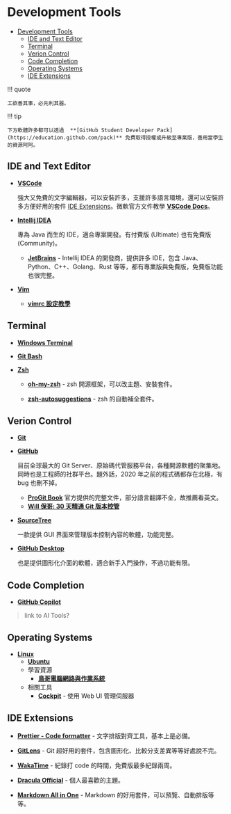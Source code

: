 # Development Tools

- [Development Tools](#development-tools)
  - [IDE and Text Editor](#ide-and-text-editor)
  - [Terminal](#terminal)
  - [Verion Control](#verion-control)
  - [Code Completion](#code-completion)
  - [Operating Systems](#operating-systems)
  - [IDE Extensions](#ide-extensions)

!!! quote

    工欲善其事，必先利其器。

!!! tip

    下方軟體許多都可以透過  **[GitHub Student Developer Pack](https://education.github.com/pack)** 免費取得授權或升級至專業版，善用當學生的資源阿阿。

## IDE and Text Editor

- [**VSCode**](https://code.visualstudio.com/)

  強大又免費的文字編輯器，可以安裝許多，支援許多語言環境，還可以安裝許多方便好用的套件 [IDE Extensions](#ide-extensions)。微軟官方文件教學 [**VSCode Docs**](https://code.visualstudio.com/docs)。

- [**Intellij IDEA**](https://www.jetbrains.com/idea/)

  專為 Java 而生的 IDE，適合專案開發。有付費版 (Ultimate) 也有免費版 (Community)。

  - [**JetBrains**](https://www.jetbrains.com/) - Intellij IDEA 的開發商，提供許多 IDE，包含 Java、Python、C++、Golang、Rust 等等，都有專業版與免費版，免費版功能也很完整。

- [**Vim**](https://www.vim.org/)
  - [**vimrc 設定教學**](https://wiki.csie.ncku.edu.tw/vim/vimrc)

## Terminal

- [**Windows Terminal**](https://www.microsoft.com/zh-tw/p/windows-terminal/9n0dx20hk701)
- [**Git Bash**](https://git-scm.com/downloads)
- [**Zsh**](https://www.zsh.org/)

  - [**oh-my-zsh**](https://ohmyz.sh/) - zsh 開源框架，可以改主題、安裝套件。

  - [**zsh-autosuggestions**](https://github.com/zsh-users/zsh-autosuggestions) - zsh 的自動補全套件。

## Verion Control

- [**Git**](https://gitforwindows.org/)

- [**GitHub**](https://github.com/)

  目前全球最大的 Git Server、原始碼代管服務平台，各種開源軟體的聚集地。同時也是工程師的社群平台。題外話，2020 年之前的程式碼都存在北極，有 bug 也刪不掉。

  - [**ProGit Book**](https://git-scm.com/book/en/v2) 官方提供的完整文件，部分語言翻譯不全，故推薦看英文。
  - [**Will 保哥: 30 天精通 Git 版本控管**](https://github.com/doggy8088/Learn-Git-in-30-days)

- [**SourceTree**](https://www.sourcetreeapp.com/)

  一款提供 GUI 界面來管理版本控制內容的軟體，功能完整。

- [**GitHub Desktop**](https://desktop.github.com/)

  也是提供圖形化介面的軟體，適合新手入門操作，不過功能有限。

## Code Completion

- [**GitHub Copilot**](https://github.com/features/copilot)

> link to AI Tools?

## Operating Systems

- [**Linux**](https://github.com/torvalds/linux)
  - [**Ubuntu**](https://ubuntu.com/download)
  - 學習資源
    - [**鳥哥電腦網路與作業系統**](https://dic.vbird.tw/operating_system/)
  - 相關工具
    - [**Cockpit**](https://cockpit-project.org/) - 使用 Web UI 管理伺服器

## IDE Extensions

- [**Prettier - Code formatter**](https://prettier.io/) - 文字排版對齊工具，基本上是必備。

- [**GitLens**](https://www.gitkraken.com/gitlens) - Git 超好用的套件，包含圖形化、比較分支差異等等好處說不完。

- [**WakaTime**](https://wakatime.com/) - 紀錄打 code 的時間，免費版最多紀錄兩周。

- [**Dracula Official**](https://marketplace.visualstudio.com/items?itemName=dracula-theme.theme-dracula) - 個人最喜歡的主題。

- [**Markdown All in One**](https://marketplace.visualstudio.com/items?itemName=yzhang.markdown-all-in-one) - Markdown 的好用套件，可以預覽、自動排版等等。
